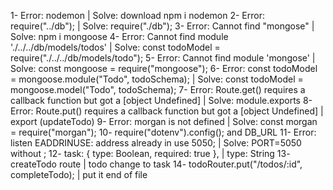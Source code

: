 1- Error: nodemon | Solve: download npm i nodemon
2- Error: require("../db"); | Solve: require("./db");
3- Error: Cannot find "mongose" | Solve: npm i mongoose
4- Error: Cannot find module './../../db/models/todos' | Solve: const todoModel = require("./../../db/models/todo");
5- Error: Cannot find module 'mongose' | Solve: const mongoose = require("mongoose");
6- Error: const todoModel = mongoose.module("Todo", todoSchema); | Solve: const todoModel = mongoose.model("Todo", todoSchema);
7- Error: Route.get() requires a callback function but got a [object Undefined] | Solve: module.exports
8- Error: Route.put() requires a callback function but got a [object Undefined] | export (updateTodo)
9- Error: morgan is not defined | Solve: const morgan = require("morgan");
10- require("dotenv").config(); and DB_URL
11- Error: listen EADDRINUSE: address already in use 5050; | Solve: PORT=5050 without ;
12-   task: { type: Boolean, required: true }, |  type: String
13- createTodo route | todo change to task
14- todoRouter.put("/todos/:id", completeTodo); |  put it end of  file

